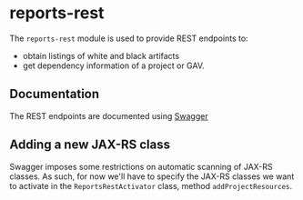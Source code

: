 # reports-rest

The `reports-rest` module is used to provide REST endpoints to:

- obtain listings of white and black artifacts
- get dependency information of a project or GAV.

## Documentation
The REST endpoints are documented using [Swagger](http://swagger.io/)

## Adding a new JAX-RS class
Swagger imposes some restrictions on automatic scanning of JAX-RS classes. As
such, for now we'll have to specify the JAX-RS classes we want to activate in
the `ReportsRestActivator` class, method `addProjectResources`.
